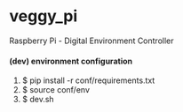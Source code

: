 # veggy_pi
Raspberry Pi - Digital Environment Controller

#### (dev) environment configuration
1. $ pip install -r conf/requirements.txt
2. $ source conf/env
3. $ dev.sh
